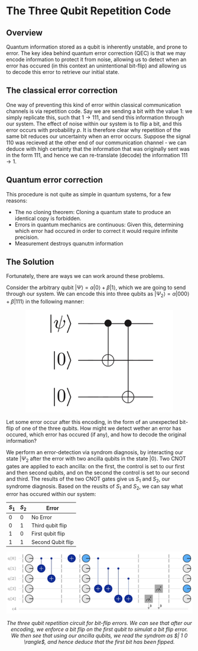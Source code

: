 # The Three Qubit Repetition Code

## Overview

Quantum information stored as a qubit is inherently unstable, and prone to error. The key idea behind quantum error correction (QEC) is that we may encode information to protect it from noise, allowing us to detect when an error has occured (in this context an unintentional bit-flip) and allowing us to decode this error to retrieve our initial state.

## The classical error correction

One way of preventing this kind of error within classical communication channels is via repetition code. Say we are sending a bit with the value $1$: we simply replicate this, such that $1 \to 111$, and send this information through our system. The effect of noise within our system is to flip a bit, and this error occurs with probability $p$. It is therefore clear why repetition of the same bit reduces our uncertainty when an error occurs. Suppose the signal $110$ was recieved at the other end of our communication channel - we can deduce with high certainty that the information that was originally sent was in the form $111$, and hence we can re-translate (decode) the information $111 \to 1$.

## Quantum error correction

This procedure is not quite as simple in quantum systems, for a few reasons:

- The no cloning theorem: Cloning a quantum state to produce an identical copy is forbidden.
- Errors in quantum mechanics are continuous: Given this, determining which error had occured in order to correct it would require infinite precision.
- Measurement destroys quanutm information

## The Solution

Fortunately, there are ways we can work around these problems.

Consider the arbitrary qubit $| \Psi \rangle = \alpha |0 \rangle + \beta |1 \rangle$, which we are going to send through our system. We can encode this into three qubits as $|\Psi_2 \rangle = \alpha |000 \rangle + \beta |111 \rangle$ in the following manner:

<p align="center">
  <img src="isometry.jpeg" alt="Image 1" width="400"/>
</p>
<p align = "center">
</p> 

Let some error occur after this encoding, in the form of an unexpected bit-flip of one of the three qubits. How might we detect wether an error has occured, which error has occured (if any), and how to decode the original information?

We perform an error-detection via syndrom diagnosis, by interacting our state $|\Psi_2$ after the error with two ancilla qubits in the state $|0\rangle$. Two CNOT gates are applied to each ancilla: on the first, the control is set to our first and then second qubits, and on the second the control is set to our second and third. The results of the two CNOT gates give us $S_1$ and $S_2$, our syndrome diagnosis. Based on the reuslts of $S_1$ and $S_2$, we can say what error has occured within our system:

| $S_1$  | $S_2$ | Error |
| ------------- | ------------- | ------------- |
| 0  |  0  | No Error  |
| 0  |  1  | Third qubit flip  |
| 1  |  0  | First qubit flip  |
| 1  |  1  | Second Qubit flip  |


<p align="center">
  <img src="3qubitcircuit.jpeg" alt="Image 1" width="600"/>
</p>
<p align = "center">
<i>The three qubit repetition circuit for bit-flip errors. We can see that after our encoding, we enforce a bit flip on the first qubit to simulat a bit flip error. We then see that using our ancilla qubits, we read the syndrom as $| 1 0 \rangle$, and hence deduce that the first bit has been fipped.</i>
</p> 
